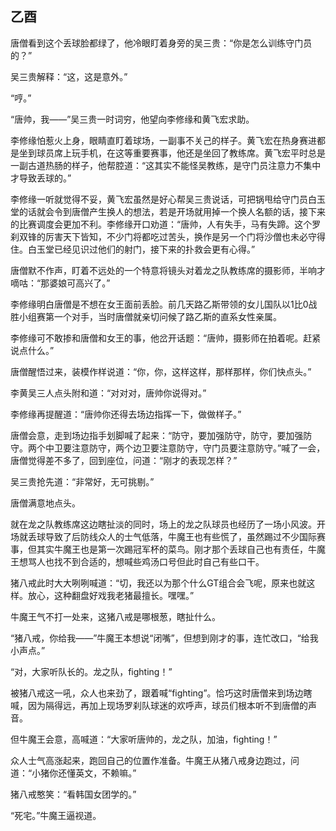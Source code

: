 ## 乙酉

唐僧看到这个丢球脸都绿了，他冷眼盯着身旁的吴三贵：“你是怎么训练守门员的？”

吴三贵解释：“这，这是意外。”

“哼。”

“唐帅，我——”吴三贵一时词穷，他望向李修缘和黄飞宏求助。

李修缘怕惹火上身，眼睛直盯着球场，一副事不关己的样子。黄飞宏在热身赛进都是坐到球员席上玩手机，在这等重要赛事，他还是坐回了教练席。黄飞宏平时总是一副古道热肠的样子，他帮腔道：“这其实不能怪吴教练，是守门员注意力不集中才导致丢球的。”

李修缘一听就觉得不妥，黄飞宏虽然是好心帮吴三贵说话，可把锅甩给守门员白玉堂的话就会令到唐僧产生换人的想法，若是开场就用掉一个换人名额的话，接下来的比赛调度会更加不利。李修缘开口劝道：“唐帅，人有失手，马有失蹄。这个罗刹双锋的厉害天下皆知，不少门将都吃过苦头，换作是另一个门将沙僧也未必守得住。白玉堂已经见识过他们的射门，接下来的扑救会更有心得。”

唐僧默不作声，盯着不远处的一个特意将镜头对着龙之队教练席的摄影师，半响才嘀咕：“那婆娘可高兴了。”

李修缘明白唐僧是不想在女王面前丢脸。前几天路乙斯带领的女儿国队以1比0战胜小组赛第一个对手，当时唐僧就亲切问候了路乙斯的直系女性亲属。

李修缘可不敢掺和唐僧和女王的事，他岔开话题：“唐帅，摄影师在拍着呢。赶紧说点什么。”

唐僧醒悟过来，装模作样说道：“你，你，这样这样，那样那样，你们快点头。”

李黄吴三人点头附和道：“对对对，唐帅你说得对。”

李修缘再提醒道：“唐帅你还得去场边指挥一下，做做样子。”

唐僧会意，走到场边指手划脚喊了起来：“防守，要加强防守，防守，要加强防守。两个中卫要注意防守，两个边卫要注意防守，守门员要注意防守。”喊了一会，唐僧觉得差不多了，回到座位，问道：“刚才的表现怎样？”

吴三贵抢先道：“非常好，无可挑剔。”

唐僧满意地点头。

就在龙之队教练席这边瞎扯淡的同时，场上的龙之队球员也经历了一场小风波。开场就丢球导致了后防线众人的士气低落，牛魔王也有些慌了，虽然踢过不少国际赛事，但其实牛魔王也是第一次踢冠军杯的菜鸟。刚才那个丢球自己也有责任，牛魔王想骂人也找不到合适的，想喊些鸡汤口号但此时自己有些口干。

猪八戒此时大大咧咧喊道：“切，我还以为那个什么GT组合会飞呢，原来也就这样。放心，这种翻盘好戏我老猪最擅长。嘿嘿。”

牛魔王气不打一处来，这猪八戒是哪根葱，瞎扯什么。

“猪八戒，你给我——”牛魔王本想说“闭嘴”，但想到刚才的事，连忙改口，“给我小声点。”

“对，大家听队长的。龙之队，fighting！”

被猪八戒这一吼，众人也来劲了，跟着喊“fighting”。恰巧这时唐僧来到场边瞎喊，因为隔得远，再加上现场罗刹队球迷的欢呼声，球员们根本听不到唐僧的声音。

但牛魔王会意，高喊道：“大家听唐帅的，龙之队，加油，fighting！”

众人士气高涨起来，跑回自己的位置作准备。牛魔王从猪八戒身边跑过，问道：“小猪你还懂英文，不赖嘛。”

猪八戒憨笑：“看韩国女团学的。”

“死宅。”牛魔王逼视道。
